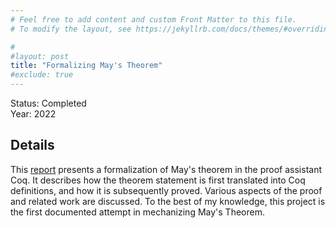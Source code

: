 ```yaml
---
# Feel free to add content and custom Front Matter to this file.
# To modify the layout, see https://jekyllrb.com/docs/themes/#overriding-theme-defaults

#
#layout: post
title: "Formalizing May's Theorem"
#exclude: true
---
```

Status: Completed  
Year: 2022

## Details
This [report](https://arxiv.org/abs/2210.05342) presents a formalization of May's theorem in the proof assistant Coq. It describes how the theorem statement is first translated into Coq definitions, and how it is subsequently proved. Various aspects of the proof and related work are discussed. To the best of my knowledge, this project is the first documented attempt in mechanizing May's Theorem.
